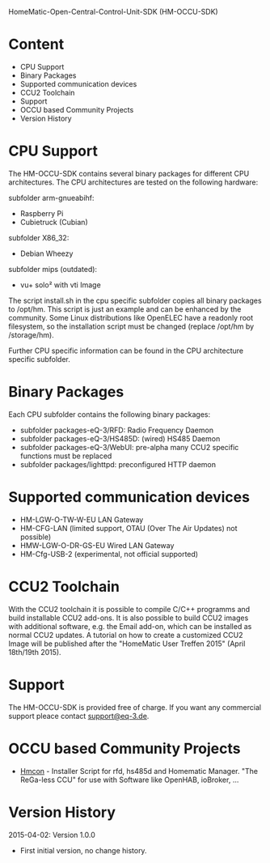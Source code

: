 HomeMatic-Open-Central-Control-Unit-SDK (HM-OCCU-SDK)

Content
=======

- CPU Support
- Binary Packages
- Supported communication devices
- CCU2 Toolchain 
- Support
- OCCU based Community Projects
- Version History

CPU Support
===========

The HM-OCCU-SDK contains several binary packages for different CPU
architectures. 
The CPU architectures are tested on the following hardware:

subfolder arm-gnueabihf: 
- Raspberry Pi 
- Cubietruck (Cubian)

subfolder X86_32:
- Debian Wheezy

subfolder mips (outdated):
- vu+ solo² with vti Image

The script install.sh in the cpu specific subfolder copies all binary packages
to /opt/hm. 
This script is just an example and can be enhanced by the community. Some Linux
distributions like OpenELEC have a readonly root filesystem, so the
installation script must be changed (replace /opt/hm by /storage/hm).

Further CPU specific information can be found in the CPU architecture specific
subfolder.

Binary Packages
=============== 
Each CPU subfolder contains the following binary packages:

- subfolder packages-eQ-3/RFD: Radio Frequency Daemon 
- subfolder packages-eQ-3/HS485D: (wired) HS485 Daemon
- subfolder packages-eQ-3/WebUI: pre-alpha many CCU2 specific functions must be replaced
- subfolder packages/lighttpd: preconfigured HTTP daemon

Supported communication devices
===============================
- HM-LGW-O-TW-W-EU LAN Gateway
- HM-CFG-LAN (limited support, OTAU (Over The Air Updates) not possible)
- HMW-LGW-O-DR-GS-EU Wired LAN Gateway
- HM-Cfg-USB-2 (experimental, not official supported)

CCU2 Toolchain
==============
With the CCU2 toolchain it is possible to compile C/C++ programms and build
installable CCU2 add-ons. 
It is also possible to build CCU2 images with additional software, e.g. the
Email add-on, which can be installed as normal CCU2 updates. A tutorial on how
to create a customized CCU2 Image will be published after the "HomeMatic User
Treffen 2015" (April 18th/19th 2015).

Support
=======
The HM-OCCU-SDK is provided free of charge. If you want any commercial support
pleace contact support@eq-3.de.


OCCU based Community Projects
=============================
 * [Hmcon](https://github.com/hobbyquaker/hmcon) - Installer Script for rfd, hs485d and Homematic Manager. "The ReGa-less CCU" for use with Software like OpenHAB, ioBroker, ...

Version History
===============

2015-04-02: Version 1.0.0
- First initial version, no change history.

